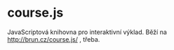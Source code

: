 course.js
=========

JavaScriptová knihovna pro interaktivní výklad. Běží na
http://brun.cz/course.js/ , třeba.